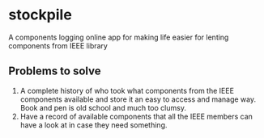 # stockpile
A components logging online app for making life easier for lenting components from IEEE library

## Problems to solve
1. A complete history of who took what components from the IEEE components available and store it an easy to access and manage way.
   Book and pen is old school and much too clumsy. 
2. Have a record of available components that all the IEEE members can have a look at in case they need something.
